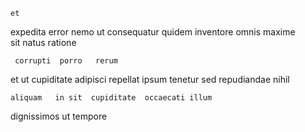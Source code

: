 <!--
title: Persevering transitional strategy
author: Meaghan
date: 2014-08-22-2038
link: 2014-08-22-2038-persevering-transitional-strategy
tags: [HTTP,PNG,unicorns,bears]
-->

    et 
expedita error     nemo ut
consequatur quidem  inventore omnis maxime   
sit natus  ratione
 	 corrupti  porro   rerum
et ut cupiditate adipisci repellat ipsum  tenetur
sed   repudiandae
 nihil  
 	aliquam   in sit  cupiditate  occaecati illum
   dignissimos  ut
   tempore